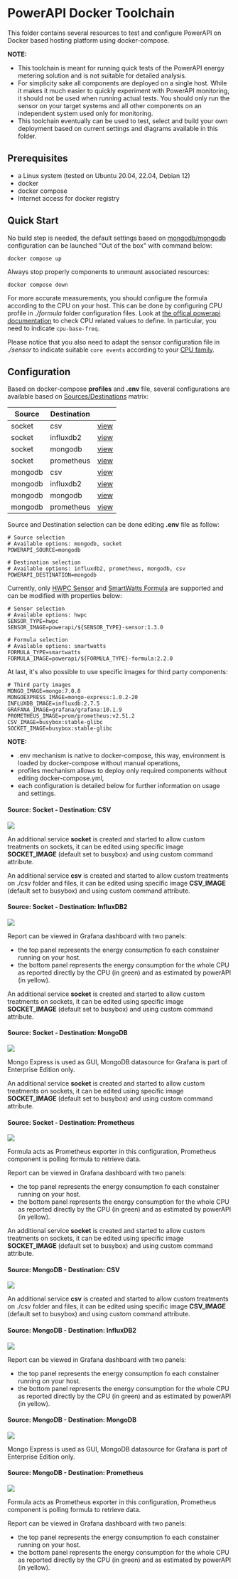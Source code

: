 # PowerAPI Docker Toolchain

This folder contains several resources to test and configure PowerAPI on Docker based hosting platform using docker-compose.


**NOTE:**
* This toolchain is meant for running quick tests
  of the PowerAPI energy metering solution
  and is not suitable for detailed analysis.
* For simplicity sake all components are deployed on a single host.
  While it makes it much easier to quickly experiment with PowerAPI monitoring,
  it should not be used when running actual tests. You should only run the sensor
  on your target systems and all other components on an independent system
  used only for monitoring.
* This toolchain eventually can be used to test, select and build your own deployment
  based on current settings and diagrams available in this folder.

## Prerequisites

* a Linux system (tested on Ubuntu 20.04, 22.04, Debian 12)
* docker
* docker compose 
* Internet access for docker registry

## Quick Start

No build step is needed, the default settings based on [mongodb/mongodb](#mongodb_mongodb) configuration can be launched "Out  of the box" with command below:

```
docker compose up
```

Always stop properly components to unmount associated resources:

```
docker compose down
```

For more accurate measurements, you should configure the formula according to the CPU on your host. This can be done by configuring CPU profile in _./formula_ folder configuration files.
Look at [the offical powerapi documentation](https://powerapi.org/reference/formulas/smartwatts/#parameters) to check CPU related values to define. In particular, you need to indicate `cpu-base-freq`.

Please notice that you also need to adapt the sensor configuration file in _./sensor_ to indicate suitable `core events` according to your [CPU family](https://powerapi.org/reference/sensors/hwpc-sensor/#events).   

## Configuration

Based on docker-compose **profiles** and **.env** file, several configurations are available based on [Sources/Destinations](https://powerapi.org/reference/database/sources_destinations/) matrix:

| Source  | Destination |                             |
|---------|-------------|-----------------------------|
| socket  | csv         | [view](#socket_csv)         |
| socket  | influxdb2   | [view](#socket_influxdb2)   |
| socket  | mongodb     | [view](#socket_mongodb)     |
| socket  | prometheus  | [view](#socket_prometheus)  |
| mongodb | csv         | [view](#mongodb_csv)        |
| mongodb | influxdb2   | [view](#mongodb_influxdb2)  |
| mongodb | mongodb     | [view](#mongodb_mongodb)    |
| mongodb | prometheus  | [view](#mongodb_prometheus) |

Source and Destination selection can be done editing **.env** file as follow:
```properties
# Source selection
# Available options: mongodb, socket
POWERAPI_SOURCE=mongodb

# Destination selection
# Available options: influxdb2, prometheus, mongodb, csv
POWERAPI_DESTINATION=mongodb
```

Currently, only [HWPC Sensor](https://powerapi.org/reference/sensors/hwpc-sensor/) and [SmartWatts Formula](https://powerapi.org/reference/formulas/smartwatts/) are supported and can be modified with properties below:
```properties
# Sensor selection
# Available options: hwpc
SENSOR_TYPE=hwpc
SENSOR_IMAGE=powerapi/${SENSOR_TYPE}-sensor:1.3.0

# Formula selection
# Available options: smartwatts
FORMULA_TYPE=smartwatts
FORMULA_IMAGE=powerapi/${FORMULA_TYPE}-formula:2.2.0
```

At last, it's also possible to use specific images for third party components:
```properties
# Third party images
MONGO_IMAGE=mongo:7.0.8
MONGOEXPRESS_IMAGE=mongo-express:1.0.2-20
INFLUXDB_IMAGE=influxdb:2.7.5
GRAFANA_IMAGE=grafana/grafana:10.1.9
PROMETHEUS_IMAGE=prom/prometheus:v2.51.2
CSV_IMAGE=busybox:stable-glibc
SOCKET_IMAGE=busybox:stable-glibc
```

**NOTE:**
* .env mechanism is native to docker-compose, this way, environment is loaded by docker-compose
  without manual operations,
* profiles mechanism allows to deploy only required components without editing docker-compose.yml,
* each configuration is detailed below for further information on usage and settings.

#### <a name="socket_csv"></a> Source: Socket - Destination: CSV

<!--
@startuml plantuml/socket_csv
actor user
package host {
cloud {
    component sensor
    component formula
    component csv
    component socket
  }
  folder "./csv" as csv_folder
  file "./sensor/hwpc-socket.json" as sensor_conf
  file "./formula/smartwatts-socket-csv.json" as formula_conf
}
sensor <-[#black,dashed]- sensor_conf
formula <-[#black,dashed]- formula_conf

formula <-[#red]- sensor
formula <-[#black]- socket

csv_folder <-[#blue]- formula

csv_folder <-[#black]- csv
csv <-[#black]- csv_folder

user <-[#black]- csv_folder
@enduml
-->

![](./plantuml/socket_csv.svg)

An additional service **socket** is created and started to allow custom treatments on sockets, it can be edited using specific image **SOCKET_IMAGE** (default set to busybox) and using custom command attribute.

An additional service **csv** is created and started to allow custom treatments on ./csv folder and files, it can be edited using specific image **CSV_IMAGE** (default set to busybox) and using custom command attribute.


#### <a name="socket_influxdb2"></a> Source: Socket - Destination: InfluxDB2

<!--
@startuml plantuml/socket_influxdb2
actor user
actor user
package host {
cloud {
    component sensor
    component formula
    component socket
    component influxdb2
    component grafana
  }
  file "./sensor/hwpc-socket.json" as sensor_conf
  file "./formula/smartwatts-socket-influxdb2.json" as formula_conf
  file "./grafana/dashboards.yml\n./grafana/datasource-influxdb2.yml\n./grafana/power-api-influxdb2.json" as grafana_conf
}
sensor <-[#black,dashed]- sensor_conf
formula <-[#black,dashed]- formula_conf
grafana <-[#black,dashed]- grafana_conf

formula <-[#red]- sensor
formula <-[#black]- socket

influxdb2 <-[#blue]- formula

grafana <-[#black]- influxdb2

user <-[#black]- grafana : http://localhost:3000
user <-[#black]- influxdb2 : http://localhost:8086
@enduml
-->

![](./plantuml/socket_influxdb2.svg)

Report can be viewed in Grafana dashboard with two panels:
* the top panel  represents the energy consumption fo each constainer running on your host.
* the bottom panel represents the energy consumption for the whole CPU as reported directly by the CPU (in green) and as estimated by powerAPI (in yellow).

An additional service **socket** is created and started to allow custom treatments on sockets, it can be edited using specific image **SOCKET_IMAGE** (default set to busybox) and using custom command attribute.

#### <a name="socket_mongodb"></a> Source: Socket - Destination: MongoDB

<!--
@startuml plantuml/socket_mongodb
actor user
package host {
cloud {
    component sensor
    component formula
    component socket
    component mongodb
    component mongo_express
  }
  file "./sensor/hwpc-socket.json" as sensor_conf
  file "./formula/smartwatts-socket-mongodb.json" as formula_conf
}
sensor <-[#black,dashed]- sensor_conf
formula <-[#black,dashed]- formula_conf

formula <-[#red]- sensor
formula <-[#black]- socket

mongodb <-[#blue]- formula

mongo_express <-[#black]- mongodb

user <-[#black]- mongo_express : http://localhost:8081
@enduml
-->

![](./plantuml/socket_mongodb.svg)

Mongo Express is used as GUI, MongoDB datasource for Grafana is part of Enterprise Edition only.

An additional service **socket** is created and started to allow custom treatments on sockets, it can be edited using specific image **SOCKET_IMAGE** (default set to busybox) and using custom command attribute.

#### <a name="socket_prometheus"></a> Source: Socket - Destination: Prometheus

<!--
@startuml plantuml/socket_prometheus
actor user
package host {
cloud {
    component sensor
    component formula
    component socket
    component prometheus
    component grafana
  }
  file "./sensor/hwpc-socket.json" as sensor_conf
  file "./formula/smartwatts-socket-prometheus.json" as formula_conf
  file "./prometheus/prometheus.yml" as prometheus_conf
  file "./grafana/dashboards.yml\n./grafana/datasource-prometheus.yml\n./grafana/power-api-prometheus.json" as grafana_conf
}
sensor <-[#black,dashed]- sensor_conf
formula <-[#black,dashed]- formula_conf
grafana <-[#black,dashed]- grafana_conf
prometheus <-[#black,dashed]- prometheus_conf

formula <-[#red]- sensor
formula <-[#black]- socket

prometheus <-[#blue]- formula

grafana <-[#black]- prometheus

user <-[#black]- grafana : http://localhost:3000
user <-[#black]- prometheus : http://localhost:9090
@enduml
-->

![](./plantuml/socket_prometheus.svg)

Formula acts as Prometheus exporter in this configuration, Prometheus component is polling formula to retrieve data.

Report can be viewed in Grafana dashboard with two panels:
* the top panel  represents the energy consumption fo each constainer running on your host.
* the bottom panel represents the energy consumption for the whole CPU as reported directly by the CPU (in green) and as estimated by powerAPI (in yellow).

An additional service **socket** is created and started to allow custom treatments on sockets, it can be edited using specific image **SOCKET_IMAGE** (default set to busybox) and using custom command attribute.

#### <a name="mongodb_csv"></a> Source: MongoDB - Destination: CSV

<!--
@startuml plantuml/mongodb_csv
actor user
package host {
cloud {
    component sensor
    component formula
    component csv
    component mongodb
    component mongo_express
  }
  folder "./csv" as csv_folder
  file "./sensor/hwpc-mongodb.json" as sensor_conf
  file "./formula/smartwatts-mongodb-csv.json" as formula_conf
}
sensor <-[#black,dashed]- sensor_conf
formula <-[#black,dashed]- formula_conf

mongodb <-[#red]- sensor

formula <-[#blue]- mongodb
csv_folder <-[#blue]- formula

csv_folder <-[#black]- csv
csv <-[#black]- csv_folder

mongo_express <-[#black]- mongodb

user <-[#black]- csv_folder
user <-[#black]- mongo_express : http://localhost:8081
@enduml
-->

![](./plantuml/mongodb_csv.svg)

An additional service **csv** is created and started to allow custom treatments on ./csv folder and files, it can be edited using specific image **CSV_IMAGE** (default set to busybox) and using custom command attribute.

#### <a name="mongodb_influxdb2"></a> Source: MongoDB - Destination: InfluxDB2

<!--
@startuml plantuml/mongodb_influxdb2
actor user
package host {
cloud {
    component sensor
    component formula
    component mongodb
    component mongo_express
    component influxdb2
    component grafana
  }
  file "./sensor/hwpc-mongodb.json" as sensor_conf
  file "./formula/smartwatts-mongodb-influxdb2.json" as formula_conf
  file "./grafana/dashboards.yml\n./grafana/datasource-influxdb2.yml\n./grafana/power-api-influxdb2.json" as grafana_conf
}
sensor <-[#black,dashed]- sensor_conf
formula <-[#black,dashed]- formula_conf
grafana <-[#black,dashed]- grafana_conf

mongodb <-[#red]- sensor

formula <-[#blue]- mongodb
influxdb2 <-[#blue]- formula

grafana <-[#black]- influxdb2

mongo_express <-[#black]- mongodb

user <-[#black]- mongo_express : http://localhost:8081
user <-[#black]- grafana : http://localhost:3000
user <-[#black]- influxdb2 : http://localhost:8086
@enduml
-->

![](./plantuml/mongodb_influxdb2.svg)

Report can be viewed in Grafana dashboard with two panels:
* the top panel  represents the energy consumption fo each constainer running on your host.
* the bottom panel represents the energy consumption for the whole CPU as reported directly by the CPU (in green) and as estimated by powerAPI (in yellow).

#### <a name="mongodb_mongodb"></a> Source: MongoDB - Destination: MongoDB

<!--
@startuml plantuml/mongodb_mongodb
actor user
package host {
cloud {
    component sensor
    component formula
    component mongodb
    component mongo_express
  }
  file "./sensor/hwpc-mongodb.json" as sensor_conf
  file "./formula/smartwatts-mongodb-mongodb.json" as formula_conf
}
sensor <-[#black,dashed]- sensor_conf
formula <-[#black,dashed]- formula_conf

mongodb <-[#red]- sensor

formula <-[#blue]- mongodb
mongodb <-[#blue]- formula

mongo_express <-[#black]- mongodb

user <-[#black]- mongo_express : http://localhost:8081
@enduml
-->

![](./plantuml/mongodb_mongodb.svg)

Mongo Express is used as GUI, MongoDB datasource for Grafana is part of Enterprise Edition only.

#### <a name="mongodb_prometheus"></a> Source: MongoDB - Destination: Prometheus

<!--
@startuml plantuml/mongodb_prometheus
actor user
package host {
cloud {
    component sensor
    component formula
    component mongodb
    component mongo_express
    component prometheus
    component grafana
  }
  file "./sensor/hwpc-mongodb.json" as sensor_conf
  file "./formula/smartwatts-mongodb-prometheus.json" as formula_conf
  file "./prometheus/prometheus.yml" as prometheus_conf
  file "./grafana/dashboards.yml\n./grafana/datasource-prometheus.yml\n./grafana/power-api-prometheus.json" as grafana_conf
}
sensor <-[#black,dashed]- sensor_conf
formula <-[#black,dashed]- formula_conf
grafana <-[#black,dashed]- grafana_conf
prometheus <-[#black,dashed]- prometheus_conf

mongodb <-[#red]- sensor

formula <-[#blue]- mongodb
prometheus <-[#blue]- formula

grafana <-[#black]- prometheus

mongo_express <-[#black]- mongodb

user <-[#black]- mongo_express : http://localhost:8081
user <-[#black]- grafana : http://localhost:3000
user <-[#black]- prometheus : http://localhost:9090
@enduml
-->

![](./plantuml/mongodb_prometheus.svg)

Formula acts as Prometheus exporter in this configuration, Prometheus component is polling formula to retrieve data.

Report can be viewed in Grafana dashboard with two panels:
* the top panel  represents the energy consumption fo each constainer running on your host.
* the bottom panel represents the energy consumption for the whole CPU as reported directly by the CPU (in green) and as estimated by powerAPI (in yellow).
